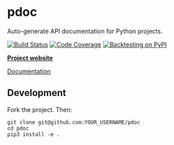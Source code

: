 pdoc
====
Auto-generate API documentation for Python projects.

[![Build Status](https://travis-ci.org/pdoc3/pdoc.svg?branch=master)](https://travis-ci.org/pdoc3/pdoc)
[![Code Coverage](https://codecov.io/gh/pdoc3/pdoc/branch/master/graph/badge.svg)](https://codecov.io/gh/pdoc3/pdoc)
[![Backtesting on PyPI](https://img.shields.io/pypi/pyversions/pdoc3.svg)](https://pypi.org/project/pdoc3/)

[**Project website**](https://pdoc3.github.io/pdoc/)

[Documentation](https://pdoc3.github.io/pdoc/docs/pdoc/)

Development
-----------
Fork the project. Then:

    git clone git@github.com:YOUR_USERNAME/pdoc
    cd pdoc
    pip3 install -e .
